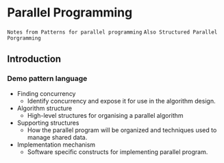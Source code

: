 # Parallel Programming

`Notes from Patterns for parallel programming`
`Also Structured Parallel Porgramming`


## Introduction

### Demo pattern language

- Finding concurrency 
  - Identify concurrency and expose it for use in the algorithm design.
- Algorithm structure
  - High-level structures for organising a parallel algorithm
- Supporting structures  
  - How the parallel program will be organized and techniques used to manage shared data.
- Implementation mechanism
  - Software specific constructs for implementing parallel program.